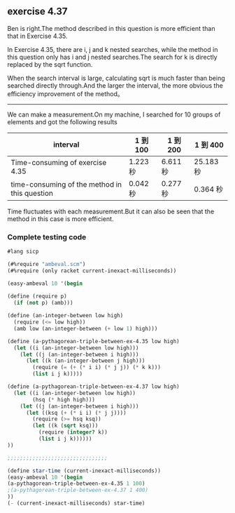 ## exercise 4.37

Ben is right.The method described in this question is more efficient than that in Exercise 4.35.

In Exercise 4.35, there are i, j and k nested searches, while the method in this question only has i and j nested searches.The search for k is directly replaced by the sqrt function.

When the search interval is large, calculating sqrt is much faster than being searched directly through.And the larger the interval, the more obvious the efficiency improvement of the method。

------

We can make a measurement.On my machine, I searched for 10 groups of elements and got the following results

| interval               | 1 到 100  | 1 到 200  | 1 到 400 |
|--------------------|----------|-----------|----------|
| Time-consuming of exercise 4.35 | 1.223 秒  | 6.611 秒  | 25.183 秒  |
| time-consuming of the method in this question| 0.042 秒 | 0.277 秒  | 0.364 秒  |

Time fluctuates with each measurement.But it can also be seen that the method in this case is more efficient.

### Complete testing code
```Scheme
#lang sicp

(#%require "ambeval.scm")
(#%require (only racket current-inexact-milliseconds))

(easy-ambeval 10 '(begin
                    
(define (require p)
  (if (not p) (amb)))

(define (an-integer-between low high)
  (require (<= low high))
  (amb low (an-integer-between (+ low 1) high)))               

(define (a-pythagorean-triple-between-ex-4.35 low high)
  (let ((i (an-integer-between low high)))
    (let ((j (an-integer-between i high)))
      (let ((k (an-integer-between j high)))
        (require (= (+ (* i i) (* j j)) (* k k)))
        (list i j k)))))

(define (a-pythagorean-triple-between-ex-4.37 low high)
  (let ((i (an-integer-between low high))
        (hsq (* high high)))
    (let ((j (an-integer-between i high)))
      (let ((ksq (+ (* i i) (* j j))))
        (require (>= hsq ksq))
        (let ((k (sqrt ksq)))
          (require (integer? k))
          (list i j k))))))
))

;;;;;;;;;;;;;;;;;;;;;;;;;;;;;;;;

(define star-time (current-inexact-milliseconds))
(easy-ambeval 10 '(begin
(a-pythagorean-triple-between-ex-4.35 1 100)
;(a-pythagorean-triple-between-ex-4.37 1 400)
))
(- (current-inexact-milliseconds) star-time)
```

